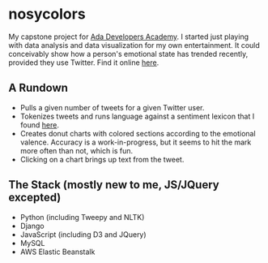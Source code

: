 # nosycolors

My capstone project for [Ada Developers Academy](http://adadevelopersacademy.org).  I started just playing with data analysis and data visualization for my own entertainment.  It could conceivably show how a person's emotional state has trended recently, provided they use Twitter.
Find it online [here](http://redsquirrelious.io).

## A Rundown
* Pulls a given number of tweets for a given Twitter user.  
* Tokenizes tweets and runs language against a sentiment lexicon that I found [here](http://saifmohammad.com/WebPages/lexicons.html). 
* Creates donut charts with colored sections according to the emotional valence.  Accuracy is a work-in-progress, but it seems to hit the mark more often than not, which is fun.  
* Clicking on a chart brings up text from the tweet.  

## The Stack (mostly new to me, JS/JQuery excepted)
* Python (including Tweepy and NLTK)
* Django
* JavaScript (including D3 and JQuery)
* MySQL
* AWS Elastic Beanstalk



